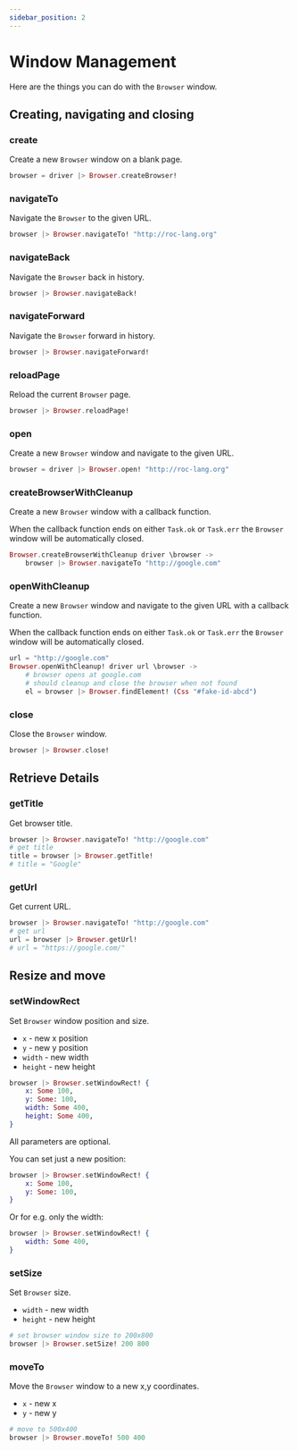 ```yaml
---
sidebar_position: 2
---
```


# Window Management

Here are the things you can do with the `Browser` window.

## Creating, navigating and closing

### create

Create a new `Browser` window on a blank page.

```elixir
browser = driver |> Browser.createBrowser!
```

### navigateTo

Navigate the `Browser` to the given URL.

```elixir
browser |> Browser.navigateTo! "http://roc-lang.org"
```

### navigateBack

Navigate the `Browser` back in history.

```elixir
browser |> Browser.navigateBack!
```

### navigateForward

Navigate the `Browser` forward in history.

```elixir
browser |> Browser.navigateForward!
```

### reloadPage

Reload the current `Browser` page.

```elixir
browser |> Browser.reloadPage!
```

### open

Create a new `Browser` window and navigate to the given URL.

```elixir
browser = driver |> Browser.open! "http://roc-lang.org"
```

### createBrowserWithCleanup

Create a new `Browser` window with a callback function.

When the callback function ends on either `Task.ok` or `Task.err`
the `Browser` window will be automatically closed.

```elixir
Browser.createBrowserWithCleanup driver \browser ->
    browser |> Browser.navigateTo "http://google.com"
```

### openWithCleanup

Create a new `Browser` window and navigate to the given URL
with a callback function.

When the callback function ends on either `Task.ok` or `Task.err`
the `Browser` window will be automatically closed.

```elixir
url = "http://google.com"
Browser.openWithCleanup! driver url \browser ->
    # browser opens at google.com
    # should cleanup and close the browser when not found
    el = browser |> Browser.findElement! (Css "#fake-id-abcd")
```

### close

Close the `Browser` window.

```elixir
browser |> Browser.close!
```

## Retrieve Details

### getTitle

Get browser title.

```elixir
browser |> Browser.navigateTo! "http://google.com"
# get title
title = browser |> Browser.getTitle!
# title = "Google"
```

### getUrl

Get current URL.

```elixir
browser |> Browser.navigateTo! "http://google.com"
# get url
url = browser |> Browser.getUrl!
# url = "https://google.com/"
```

## Resize and move

### setWindowRect

Set `Browser` window position and size.

- `x` - new x position
- `y` - new y position
- `width` - new width
- `height` - new height

```elixir
browser |> Browser.setWindowRect! {
    x: Some 100,
    y: Some: 100,
    width: Some 400,
    height: Some 400,
}
```

All parameters are optional.

You can set just a new position:

```elixir
browser |> Browser.setWindowRect! {
    x: Some 100,
    y: Some: 100,
}
```

Or for e.g. only the width:

```elixir
browser |> Browser.setWindowRect! {
    width: Some 400,
}
```

### setSize

Set `Browser` size.

- `width` - new width
- `height` - new height

```elixir
# set browser window size to 200x800
browser |> Browser.setSize! 200 800
```

### moveTo

Move the `Browser` window to a new x,y coordinates.

- `x` - new x
- `y` - new y

```elixir
# move to 500x400
browser |> Browser.moveTo! 500 400
```
